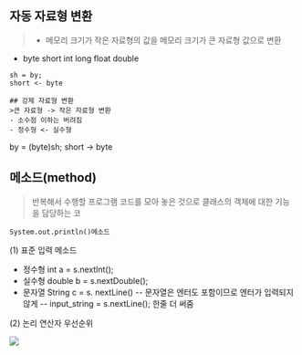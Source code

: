 ## 자동 자료형 변환
>- 메모리 크기가 작은 자료형의 값을 메모리 크기가 큰 자료형 값으로 변환
- byte short int long float double <dir>
```
sh = by;
short <- byte

## 강제 자료형 변환
>큰 자료형 -> 작은 자료형 변환
- 소수점 이하는 버려짐
- 정수형 <- 실수형
```
by = (byte)sh;
short -> byte

## 메소드(method)
>반복해서 수행할 프로그램 코드를 모아 놓은 것으로 클래스의 객체에 대한 기능을 담당하는 코
```
System.out.println()메소드
```
(1) 표준 입력 메소드
- 정수형 int a = s.nextlnt();
- 실수형 double b = s.nextDouble();
- 문자열 String c = s. nextLine()
-- 문자열은 엔터도 포함이므로 엔터가 입력되지 않게
-- input_string = s.nextLine(); 한줄 더 써줌

(2) 논리 연산자 우선순위
<div class="example_image">
<img src="./example.png_">
</div>
